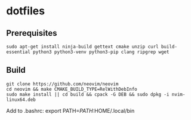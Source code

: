 # dotfiles

## Prerequisites
```
sudo apt-get install ninja-build gettext cmake unzip curl build-essential python3 python3-venv python3-pip clang ripgrep wget
```

## Build
```
git clone https://github.com/neovim/neovim
cd neovim && make CMAKE_BUILD_TYPE=RelWithDebInfo 
sudo make install || cd build && cpack -G DEB && sudo dpkg -i nvim-linux64.deb
```

Add to .bashrc: export PATH=$PATH:$HOME/.local/bin
